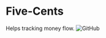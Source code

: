 # Five-Cents
Helps tracking money flow.
![GitHub](https://user-images.githubusercontent.com/26133299/149959327-c927d424-4c88-4ef5-805c-7fad135039e7.jpg)
